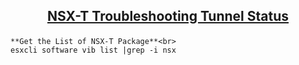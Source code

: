 ## <p align="center"><ins>NSX-T Troubleshooting Tunnel Status</ins></p>

```
**Get the List of NSX-T Package**<br>
esxcli software vib list |grep -i nsx
```
